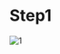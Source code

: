# Step1

![1](https://github.com/hironomiu/AWS-Hands-On/blob/master/images/%E3%82%A2%E3%83%98%E3%82%99%E3%82%A4%E3%83%A9%E3%83%92%E3%82%99%E3%83%AA%E3%83%86%E3%82%A3%E3%82%BD%E3%82%99%E3%83%BC%E3%83%B3%E9%81%B8%E6%8A%9E.png "アベイラビリティゾーン選択")
